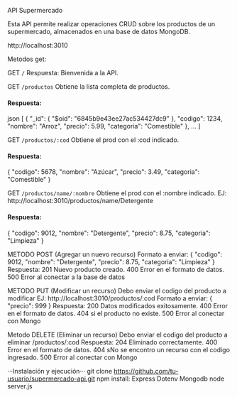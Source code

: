 API Supermercado

Esta API permite realizar operaciones CRUD sobre los productos de un supermercado, almacenados en una base de datos MongoDB.

http://localhost:3010

Metodos get:

GET `/`
  Respuesta:
  Bienvenida a la API.

GET `/productos`
  Obtiene la lista completa de productos.

#### Respuesta:
json
[
{
  "_id": {
    "$oid": "6845b9e43ee27ac534427dc9"
  },
  "codigo": 1234,
  "nombre": "Arroz",
  "precio": 5.99,
  "categoria": "Comestible"
},
  ...
]

GET `/productos/:cod`
  Obtiene el prod con el :cod indicado.
  #### Respuesta:
  {
  "codigo": 5678,
  "nombre": "Azúcar",
  "precio": 3.49,
  "categoria": "Comestible"
}

GET `/productos/name/:nombre`
Obtiene el prod con el :nombre indicado.
EJ: http://localhost:3010/productos/name/Detergente
  #### Respuesta:
  {
  "codigo": 9012,
  "nombre": "Detergente",
  "precio": 8.75,
  "categoria": "Limpieza"
}

METODO POST (Agregar un nuevo recurso)
 Formato a enviar:
{
  "codigo": 9012,
  "nombre": "Detergente",
  "precio": 8.75,
  "categoria": "Limpieza"
}
Respuesta:
  201 Nuevo producto creado.
  400 Error en el formato de datos.
  500 Error al conectar a la base de datos

METODO PUT (Modificar un recurso)
Debo enviar el codigo del producto a modificar
EJ: http://localhost:3010/productos/:cod
 Formato a enviar:
{
  "precio": 999
}
Respuesta: 
  200 Datos modificados exitosamente.
  400 Error en el formato de datos.
  404 si el producto no existe.
  500 Error al conectar con Mongo

Metodo DELETE (Eliminar un recurso)
Debo enviar el codigo del producto a eliminar
/productos/:cod
Respuesta: 
  204 Eliminado correctamente.
  400 Error en el formato de datos.
  404 sNo se encontro un recurso con el codigo ingresado.
  500 Error al conectar con Mongo


···Instalación y ejecución···
git clone https://github.com/tu-usuario/supermercado-api.git
npm install: 
  Express
  Dotenv
  Mongodb
node server.js
